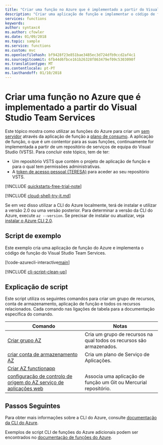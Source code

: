 ```yaml
---
title: "Criar uma função no Azure que é implementado a partir do Visual Studio Team Services | Microsoft Docs"
description: "Criar uma aplicação de função e implementar o código de função do Visual Studio Team Services"
services: functions
keywords: 
author: syntaxc4
ms.author: cfowler
ms.date: 01/09/2018
ms.topic: sample
ms.service: functions
ms.custom: mvc
ms.openlocfilehash: bf9428f23e851bae3485ec3d724dfb9ccd2af4c1
ms.sourcegitcommit: 6fb44d6fbce161b26328f863479ef09c5303090f
ms.translationtype: MT
ms.contentlocale: pt-PT
ms.lasthandoff: 01/10/2018
---
```

# <a name="create-a-function-in-azure-that-is-deployed-from-visual-studio-team-services"></a>Criar uma função no Azure que é implementado a partir do Visual Studio Team Services

Este tópico mostra como utilizar as funções do Azure para criar um [sem servidor](https://azure.microsoft.com/overview/serverless-computing/) através da aplicação de função a [plano de consumo](../functions-scale.md#consumption-plan). A aplicação de função, o que é um contentor para as suas funções, continuamente for implementada a partir de um repositório de serviços de equipa do Visual Studio (VSTS). Para concluir este tópico, tem de ter:

* Um repositório VSTS que contém o projeto de aplicação de função e para o qual tem permissões administrativas.
* A [token de acesso pessoal (TERESA)](https://docs.microsoft.com/vsts/accounts/use-personal-access-tokens-to-authenticate) para aceder ao seu repositório VSTS.

[!INCLUDE [quickstarts-free-trial-note](../../../includes/quickstarts-free-trial-note.md)]

[!INCLUDE [cloud-shell-try-it.md](../../../includes/cloud-shell-try-it.md)]

Se em vez disso utilizar a CLI do Azure localmente, terá de instalar e utilizar a versão 2.0 ou uma versão posterior. Para determinar a versão da CLI do Azure, execute `az --version`. Se precisar de instalar ou atualizar, veja [instalar o Azure CLI 2.0]( /cli/azure/install-azure-cli). 

## <a name="sample-script"></a>Script de exemplo

Este exemplo cria uma aplicação de função do Azure e implementa o código de função do Visual Studio Team Services.

[!code-azurecli-interactive[main](../../../cli_scripts/azure-functions/deploy-function-app-with-function-vsts/deploy-function-app-with-function-vsts.sh?highlight=3-4 "Azure Service")]

[!INCLUDE [cli-script-clean-up](../../../includes/cli-script-clean-up.md)]

## <a name="script-explanation"></a>Explicação de script

Este script utiliza os seguintes comandos para criar um grupo de recursos, conta de armazenamento, aplicação de função e todos os recursos relacionados. Cada comando nas ligações de tabela para a documentação específica do comando.

| Comando | Notas |
|---|---|
| [Criar grupo AZ](https://docs.microsoft.com/cli/azure/group#az_group_create) | Cria um grupo de recursos na qual todos os recursos são armazenados. |
| [criar conta de armazenamento AZ](https://docs.microsoft.com/cli/azure/appservice/plan#az_appservice_plan_create) | Cria um plano de Serviço de Aplicações. |
| [Criar AZ functionapp](https://docs.microsoft.com/cli/azure/appservice/web#az_appservice_web_delete) |
| [configuração de controlo de origem do AZ serviço de aplicações web](https://docs.microsoft.com/cli/azure/appservice/web/source-control#az_appservice_web_source_control_config) | Associa uma aplicação de função um Git ou Mercurial repositório. |

## <a name="next-steps"></a>Passos Seguintes

Para obter mais informações sobre a CLI do Azure, consulte [documentação da CLI do Azure](https://docs.microsoft.com/cli/azure/overview).

Exemplos de script CLI de funções do Azure adicionais podem ser encontrados no [documentação de funções do Azure](../functions-cli-samples.md).
